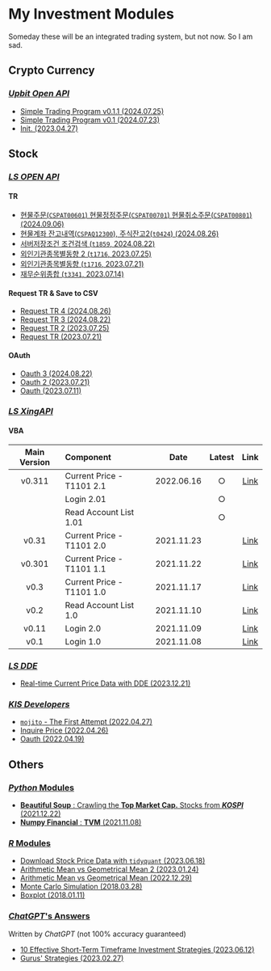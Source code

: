 # My Investment Modules

Someday these will be an integrated trading system, but not now. So I am sad.



## Crypto Currency


### [*Upbit Open API*](/Upbit)

- [Simple Trading Program v0.1.1 (2024.07.25)](/Upbit/README.md#simple-trading-program-v011-20240725)
- [Simple Trading Program v0.1 (2024.07.23)](/Upbit/README.md#simple-trading-program-v01-20240723)
- [Init. (2023.04.27)](/Upbit/README.md#init-20230427)



## Stock


### [*LS OPEN API*](/LS/OpenAPI)

#### TR
- [현물주문(`CSPAT00601`) 현물정정주문(`CSPAT00701`) 현물취소주문(`CSPAT00801`) (2024.09.06)](/LS/OpenAPI/README.md#현물주문cspat00601-현물정정주문cspat00701-현물취소주문cspat00801-20240906)
- [현물계좌 잔고내역(`CSPAQ12300`), 주식잔고2(`t0424`) (2024.08.26)](/LS/OpenAPI/README.md#현물계좌-잔고내역cspaq12300-주식잔고2t0424-20240826)
- [서버저장조건 조건검색 (`t1859`, 2024.08.22)](/LS/OpenAPI/README.md#서버저장조건-조건검색-t1859-20240822)
- [외인기관종목별동향 2 (`t1716`, 2023.07.25)](/LS/OpenAPI/README.md#외인기관종목별동향-2-t1716-20230725)
- [외인기관종목별동향 (`t1716`, 2023.07.21)](/LS/OpenAPI/README.md#외인기관종목별동향-t1716-20230721)
- [재무순위종합 (`t3341`, 2023.07.14)](/LS/OpenAPI/README.md#재무순위종합-t3341-20230714)

#### Request TR & Save to CSV
- [Request TR 4 (2024.08.26)](/LS/OpenAPI/README.md#request-tr-4-20240826)
- [Request TR 3 (2024.08.22)](/LS/OpenAPI/README.md#request-tr-3-20240822)
- [Request TR 2 (2023.07.25)](/LS/OpenAPI/README.md#request-tr-2-20230725)
- [Request TR (2023.07.21)](/LS/OpenAPI/README.md#request-tr-20230721)

#### OAuth
- [Oauth 3 (2024.08.22)](/LS/OpenAPI/README.md#oauth-3-20240822)
- [Oauth 2 (2023.07.21)](/LS/OpenAPI/README.md#oauth-2-20230721)
- [Oauth (2023.07.11)](/LS/OpenAPI/README.md#oauth-20230711)


### [*LS XingAPI*](/LS/XingAPI)

#### VBA
| Main Version | Component | Date | Latest | Link |
|:-:|:--|:-:|:-:|:-:|
| v0.311 | Current Price - T1101 2.1 | 2022.06.16 | ○ | [Link](/XingAPI/README.md#v0311--current-price---t1101-21-20220617) |
| | Login 2.01 | | ○ | |
| | Read Account List 1.01 | | ○ | |
| v0.31 | Current Price - T1101 2.0 | 2021.11.23 | | [Link](/XingAPI/README.md#v031--current-price---t1101-2-20211123) |
| v0.301 | Current Price - T1101 1.1 | 2021.11.22 | | [Link](/XingAPI/README.md#v0301--current-price---t1101-11-20211122) |
| v0.3 | Current Price - T1101 1.0 | 2021.11.17 | | [Link](/XingAPI/README.md#v03--current-price---t1101-10-20211117) |
| v0.2 | Read Account List 1.0 | 2021.11.10 | | [Link](/XingAPI/README.md#v02--read-account-list-10-20211110) |
| v0.11 | Login 2.0 | 2021.11.09 | | [Link](/XingAPI/README.md#v011--login-20-20211109) |
| v0.1 | Login 1.0 | 2021.11.08 | | [Link](/XingAPI/README.md#v01--login-10-20211108) |


### [*LS DDE*](/LS/DDE)

- [Real-time Current Price Data with DDE (2023.12.21)](/LS/DDE/README.md#real-time-current-price-data-with-dde-20231221)


### [*KIS Developers*](/KIS_Developers)

- [`mojito` - The First Attempt (2022.04.27)](/KIS_Developers/README.md#mojito---the-first-attempt-20220427)
- [Inquire Price (2022.04.26)](/KIS_Developers/README.md#inquire-price-20220426)
- [Oauth (2022.04.19)](/KIS_Developers/README.md#oauth-20220419)



## Others


### [*Python* Modules](/Python)

- [**Beautiful Soup** : Crawling the **Top Market Cap.** Stocks from ***KOSPI*** (2021.12.22)](/Python/README.md#beautiful-soup--crawling-the-top-market-cap-stocks-from-kospi-20211222)
- [**Numpy Financial** : **TVM** (2021.11.08)](/Python/README.md#numpy-financial--tvm-20211108)


### [*R* Modules](/R)

- [Download Stock Price Data with `tidyquant` (2023.06.18)](/R/README.md#download-stock-price-data-with-tidyquant-20230618)
- [Arithmetic Mean vs Geometrical Mean 2 (2023.01.24)](/R/README.md#arithmetic-mean-vs-geometrical-mean-2-20230124)
- [Arithmetic Mean vs Geometrical Mean (2022.12.29)](/R/README.md#arithmetic-mean-vs-geometrical-mean-20221229)
- [Monte Carlo Simulation (2018.03.28)](/R/README.md#monte-carlo-simulation-20180328)
- [Boxplot (2018.01.11)](/R/README.md#boxplot-20180111)


### [*ChatGPT*'s Answers](/ChatGPT/)

Written by *ChatGPT* (not 100% accuracy guaranteed)
- [10 Effective Short-Term Timeframe Investment Strategies (2023.06.12)](/ChatGPT/ShortTermTimeframe/README.md)
- [Gurus' Strategies (2023.02.27)](/ChatGPT/GurusStrategies/README.md)
